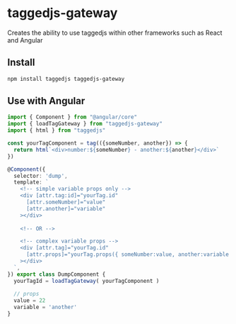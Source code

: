 # taggedjs-gateway
Creates the ability to use taggedjs within other frameworks such as React and Angular

## Install

```bash
npm install taggedjs taggedjs-gateway
```

## Use with Angular

```ts
import { Component } from "@angular/core"
import { loadTagGateway } from "taggedjs-gateway"
import { html } from "taggedjs"

const yourTagComponent = tag(({someNumber, another}) => {
  return html`<div>number:${someNumber} - another:${another}</div>`
})

@Component({
  selector: 'dump',
  template: `
    <!-- simple variable props only -->
    <div [attr.tag:id]="yourTag.id"
      [attr.someNumber]="value"
      [attr.another]="variable"
    ></div>
    
    <!-- OR -->

    <!-- complex variable props -->
    <div [attr.tag]="yourTag.id"
      [attr.props]="yourTag.props({ someNumber:value, another:variable })"
    ></div>
  `,
}) export class DumpComponent {
  yourTagId = loadTagGateway( yourTagComponent )
  
  // props
  value = 22
  variable = 'another'
}
```